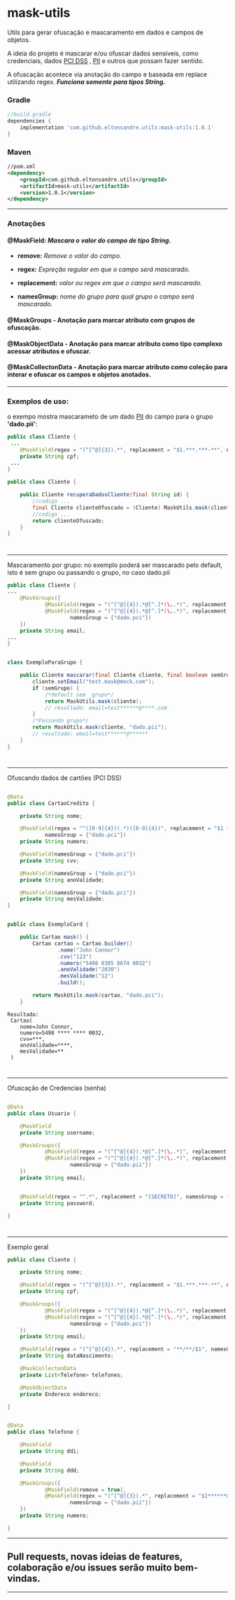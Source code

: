 # mask-utils

Utils para gerar ofuscação e mascaramento em dados e campos de objetos.

A ideia do projeto é mascarar e/ou ofuscar dados sensiveis, como credenciais,
dados [PCI DSS](https://en.wikipedia.org/wiki/Payment_Card_Industry_Data_Security_Standard)
, [PII](https://pt.wikipedia.org/wiki/Informa%C3%A7%C3%A3o_pessoalmente_identific%C3%A1vel) e outros que possam fazer sentido.

A ofuscação acontece via anotação do campo e baseada em replace utilizando regex.
**_Funciona somente para tipos String._**

### Gradle

```groovy
//build.gradle
dependencies {
    implementation 'com.github.eltonsandre.utils:mask-utils:1.0.1'
}
```

### Maven

```xml
//pom.xml
<dependency>
    <groupId>com.github.eltonsandre.utils</groupId>
    <artifactId>mask-utils</artifactId>
    <version>1.0.1</version>
</dependency>
```

---

### **Anotações**

#### @MaskField: _Mascara o valor do campo de tipo String._

- **remove:** _Remove o valor do campo._

- **regex:** _Expreção regular em que o campo será mascarado_.

- **replacement:** _valor ou regex em que o campo será mascarado._

- **namesGroup:** _nome do grupo para qual grupo o campo será mascarado._

#### @MaskGroups - Anotação para marcar atributo com grupos de ofuscação.

#### @MaskObjectData - Anotação para marcar atributo como tipo complexo acessar atributos e ofuscar.

#### @MaskCollectonData - Anotação para marcar atributo como coleção para interar e ofuscar os campos e objetos anotados.

---

### Exemplos de uso:

o exempo mostra mascarameto de um dado [PII](https://pt.wikipedia.org/wiki/Informa%C3%A7%C3%A3o_pessoalmente_identific%C3%A1vel) do campo para o
grupo **'dado.pii'**:

```java
public class Cliente {
 ...
    @MaskField(regex = "(^[^@]{3}).*", replacement = "$1.***.***-**", namesGroup = {"dado.pii"})
    private String cpf;
 ...
}

```

```java
public class Cliente {

    public Cliente recuperaDadosCliente(final String id) {
        //codigo ...
        final Cliente clienteOfuscado = (Cliente) MaskUtils.mask(cliente, "dado.pii");
        //codigo ...
        return clienteOfuscado;
    }
}
```

#

---
Mascaramento por grupo:
no exemplo poderá ser mascarado pelo default, isto é sem grupo ou passando o grupo, no caso dado.pii

```java
public class Cliente {
...
    @MaskGroups({
            @MaskField(regex = "(^[^@]{4}).*@[^.]*(\..*)", replacement = "$1******@****$2"),
            @MaskField(regex = "(^[^@]{4}).*@[^.]*(\..*)", replacement = "$1******@******",
                    namesGroup = {"dado.pci"})
    })
    private String email;
...
}


class ExemploParaGrupo {

    public Cliente mascarar(final Cliente cliente, final boolean semGrupo) {
        cliente.setEmail("test.mask@mock.com");
        if (semGrupo) {
            /*default sem  grupo*/
            return MaskUtils.mask(cliente);
            // resultado: email=test******@****.com
        }
        /*Passando grupo*/
        return MaskUtils.mask(cliente, "dado.pii");
        // resultado: email=test******@******
    }
}
```

#

---
Ofuscando dados de cartões (PCI DSS)

```java

@Data
public class CartaoCredito {

    private String nome;

    @MaskField(regex = "^([0-9]{4})(.*)([0-9]{4})", replacement = "$1 **** **** $3",
            namesGroup = {"dado.pci"})
    private String numero;

    @MaskField(namesGroup = {"dado.pci"})
    private String cvv;

    @MaskField(namesGroup = {"dado.pci"})
    private String anoValidade;

    @MaskField(namesGroup = {"dado.pci"})
    private String mesValidade;
}
```

```java

public class ExemploCard {

    public Cartao mask() {
        Cartao cartao = Cartao.builder()
                .nome("John Connor")
                .cvv("123")
                .numero("5498 0305 8674 0032")
                .anoValidade("2030")
                .mesValidade("12")
                .build();

        return MaskUtils.mask(cartao, "dado.pci");
    }

```

```
Resultado:
 Cartao(
    nome=John Connor,
    numero=5498 **** **** 0032,
    cvv=***,
    anoValidade=****,
    mesValidade=**
 )
```

#

---
Ofuscação de Credencias (senha)

```java

@Data
public class Usuario {

    @MaskField
    private String username;

    @MaskGroups({
            @MaskField(regex = "(^[^@]{4}).*@[^.]*(\..*)", replacement = "$1******@****$2"),
            @MaskField(regex = "(^[^@]{4}).*@[^.]*(\..*)", replacement = "$1******@******",
                    namesGroup = {"dado.pii"})
    })
    private String email;


    @MaskField(regex = "^.*", replacement = "[SECRETO]", namesGroup = {"dado.sensivel"})
    private String password;

}

```

#

---
Exemplo geral

```java
public class Cliente {

    private String nome;

    @MaskField(regex = "(^[^@]{3}).*", replacement = "$1.***.***-**", namesGroup = {"dado.pii"})
    private String cpf;

    @MaskGroups({
            @MaskField(regex = "(^[^@]{4}).*@[^.]*(\..*)", replacement = "$1******@****$2"),
            @MaskField(regex = "(^[^@]{4}).*@[^.]*(\..*)", replacement = "$1******@******",
                    namesGroup = {"dado.pci"})
    })
    private String email;

    @MaskField(regex = "(^[^@]{4}).*", replacement = "**/**/$1", namesGroup = {"dado.pii"})
    private String dataNascimento;

    @MaskCollectonData
    private List<Telefone> telefones;

    @MaskObjectData
    private Endereco endereco;

}

```

```java

@Data
public class Telefone {

    @MaskField
    private String ddi;

    @MaskField
    private String ddd;

    @MaskGroups({
            @MaskField(remove = true),
            @MaskField(regex = "(^[^@]{3}).*", replacement = "$1******@******",
                    namesGroup = {"dado.pii"})
    })
    private String numero;

}
```

---

## Pull requests, novas ideias de features, colaboração e/ou issues serão muito bem-vindas.

---